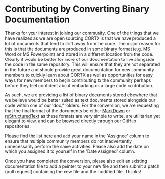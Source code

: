 # Contributing by Converting Binary Documentation

Thanks for your interest in joining our community.  One of the things that we have realized as we are open sourcing CORTX is that
we have produced a lot of documents that tend to drift away from the code.  The major reason for this is that the documents are produced
in some binary format (e.g. MS Word or MS Powerpoint) and stored in a different location from the code.  Clearly it would be better for
more of our documentation to live alongside the code in the same repository.  This will ensure that they are not separated in the future
and should provide great documentation for new community members to quickly learn about CORTX as well as opportunities for easy ways for
new members to begin contributing to the community perhaps before they feel confident about embarking on a large code contribution.

As such, we are providing a list of binary documents stored elsewhere that we believe would be better suited as text documents stored
alongside our code within one of our 'doc/' folders.  For the conversion, we are requesting that the final format of the documents be
either [MarkDown](https://www.markdownguide.org/) or [reStructuredText](https://docutils.sourceforge.io/rst.html) as these formats are
very simple to write, are utilitarian yet elegant to view, and can be browsed directly through our GitHub repositories.

Please find the list [here](https://seagatetechnology.sharepoint.com/:x:/s/cortx-innersource/EWhpumcTSsBNj5khvGPigU8BXQuzlWEutAvxa80u2bNrGw?e=8A2BKh) and add your name in the 'Assignee' column to ensure that multiple community members do not inadvertently, unnecessarily perform the same activities.  Please also add the date on which you assigned it to yourself in the 'Date Assigned' column.

Once you have completed the conversion, please also edit an existing documentation file to add a pointer to your new file and then submit a patch (pull request) containing the new file and the modified file.  Thanks!

